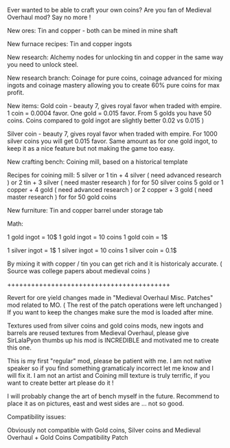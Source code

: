 Ever wanted to be able to craft your own coins? Are you fan of Medieval Overhaul mod? Say no more !

New ores:
Tin and copper - both can be mined in mine shaft


New furnace recipes:
Tin and copper ingots


New research:
Alchemy nodes for unlocking tin and copper in the same way you need to unlock steel.

New research branch:
Coinage for pure coins, coinage advanced for mixing ingots and coinage mastery allowing you to create 60% pure coins for max profit.



New items:
Gold coin - beauty 7, gives royal favor when traded with empire.
1 coin = 0.0004 favor. One gold = 0.015 favor. From 5 golds you have 50 coins. Coins compared to gold ingot are slightly better 0.02 vs 0.015 )

Silver coin - beauty 7, gives royal favor when traded with empire.
For 1000 silver coins you will get 0.015 favor. Same amount as for one gold ingot, to keep it as a nice feature but not making the game too easy.


New crafting bench:
Coining mill, based on a historical template


Recipes for coining mill:
5 silver or 1 tin + 4 silver ( need advanced research ) or 2 tin + 3 silver ( need master research ) for for 50 silver coins
5 gold or 1 copper + 4 gold ( need advanced research ) or 2 copper + 3 gold ( need master research ) for for 50 gold coins

New furniture:
Tin and copper barrel under storage tab

Math:

1 gold ingot = 10$
1 gold ingot = 10 coins
1 gold coin = 1$

1 silver ingot = 1$
1 silver ingot = 10 coins
1 silver coin = 0.1$

By mixing it with copper / tin you can get rich and it is historicaly accurate. ( Source was college papers about medieval coins )

+++++++++++++++++++++++++++++++++++++++++

Revert for ore yield changes made in "Medieval Overhaul Misc. Patches" mod related to MO. ( The rest of the patch operations were left unchanged )
If you want to keep the changes make sure the mod is loaded after mine.

Textures used from silver coins and gold coins mods, new ingots and barrels are reused textures from Medieval Overhaul, please give SirLalaPyon thumbs up his mod is INCREDIBLE and motivated me to create this one.

This is my first "regular" mod, please be patient with me. I am not native speaker so if you find something gramaticaly incorrect let me know and I will fix it.
I am not an artist and Coining mill texture is truly terrific, if you want to create better art please do it !

I will probably change the art of bench myself in the future. Recommend to place it as on pictures, east and west sides are ... not so good.

Compatibility issues:

Obviously not compatible with Gold coins, Silver coins and Medieval Overhaul + Gold Coins Compatibility Patch
